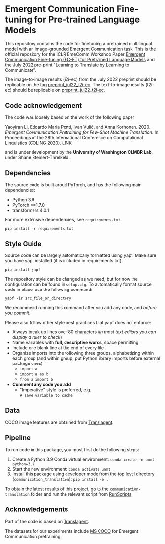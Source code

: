 # Emergent Communication Fine-tuning for Pre-trained Language Models

This repository contains the code for finetuning a pretrained multilingual model
with an image-grounded Emergent Communication task. This is the official
repository for the ICLR EmeComm Workshop Paper
[Emergent Communication Fine-tuning (EC-FT) for Pretrained Language Models](https://openreview.net/forum?id=SUqrM7WR7W5)
and the July 2022 pre-print "Learning to Translate by Learning to Communicate".

The image-to-image results (i2i-ec) from the July 2022 preprint should be
replicable on the tag [preprint_jul22_i2i-ec](https://github.com/CLMBRs/communication-translation/releases/tag/preprint_jul22_i2i-ec).
The text-to-image results (t2i-ec) should be replicable on
[preprint_jul22_t2i-ec](https://github.com/CLMBRs/communication-translation/releases/tag/preprint_jul22_t2i-ec).

## Code acknowledgement

The code was loosely based on the work of the following paper

Yaoyiran Li, Edoardo Maria Ponti, Ivan Vulić, and Anna Korhonen. 2020.
*Emergent Communication Pretraining for Few-Shot Machine Translation*. In
Proceedings of the 28th International Conference on Computational Linguistics
(COLING 2020). [LINK](https://www.aclweb.org/anthology/2020.coling-main.416.pdf)

and is under development by the **University of Washington CLMBR Lab**, under
Shane Steinert-Threlkeld.

## Dependencies

The source code is built aroud PyTorch, and has the following main dependencies:

- Python 3.9
- PyTorch >=1.7.0
- transformers 4.0.1

For more extensive dependencies, see `requirements.txt`.

    pip install -r requirements.txt

## Style Guide

Source code can be largely automatically formatted using yapf. Make sure you
have yapf installed (it is included in requirements.txt).

    pip install yapf

The repository style can be changed as we need, but for now the configuration
can be found in `setup.cfg`. To automatically format source code in place, use
the following command:

    yapf -ir src_file_or_directory

We recommend running this command after you add any code, and *before you
commit*.

Please also follow other style best practices that yapf does not enforce:

- Always break up lines over 80 characters (*in most text editors you can
display a ruler to check*)
- Name variables with **full, descriptive words**, space permitting
- Include one blank line at the end of every file
- Organize imports into the following three groups, alphabetizing within each
group (and within group, put Python library imports before external package
ones)
  - `import a`
  - `import a as b`
  - `from a import b`
- **Comment any code you add**
  - "Imperative" style is preferred, e.g.\
    `# save variable to cache`

## Data

COCO image features are obtained from [Translagent](https://github.com/facebookresearch/translagent).

## Pipeline

To run code in this package, you must first do the following steps:

1. Create a Python 3.9 Conda virtual environment: `conda create -n unmt python=3.9`
1. Start the new environment: `conda activate unmt`
1. Install this package using developer mode from the top level directory (`communication_translation`): `pip install -e .`

To obtain the latest results of this project, go to the `communication-translation` folder and
run the relevant script from [RunScripts](/RunScripts).

## Acknowledgements

Part of the code is based on
[Translagent](https://github.com/facebookresearch/translagent).

The datasets for our experiments include [MS COCO](http://cocodataset.org/#home)
for Emergent Communication pretraining,

